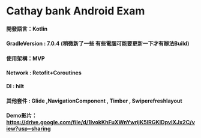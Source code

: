 # Cathay bank Android Exam


#### 開發語言：Kotlin
#### GradleVersion : 7.0.4 (稍微新了一些 有些電腦可能要更新一下才有辦法Build)
#### 使用架構：MVP
#### Network : Retofit+Coroutines
#### DI : hilt
#### 其他套件 : Glide ,NavigationComponent , Timber , Swiperefreshlayout

#### Demo影片：https://drive.google.com/file/d/1lvokKhFuXWnYwrijK5IRGKIDpvlXJx2C/view?usp=sharing
